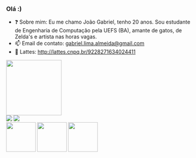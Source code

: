### Olá :) 

- ❓ Sobre mim: Eu me chamo João Gabriel, tenho 20 anos. Sou estudante de Engenharia de Computação pela UEFS (BA), amante de gatos, de Zelda's e artista nas horas vagas.
- 📫 Email de contato: gabriel.lima.almeida@gmail.com
- 📜 Lattes: http://lattes.cnpq.br/9228271634024411

<div>
  <a href="https://github.com/JFooley">
  <img height="150em" src="https://github-readme-stats.vercel.app/api/top-langs/?username=JFooley&layout=compact&langs_count=7&theme=dracula"/>
</div>
  
<div>
  <a href="https://www.instagram.com/gabriel.jla/" target=_blank><img src="https://img.shields.io/badge/-Instagram-%23E4405F?style=for-the-badge&logo=instagram&logoColor=white" target=_blank></a>
  <a href="https://www.twitch.tv/jfooley" target="_blank"><img src="https://img.shields.io/badge/Twitch-9146FF?style=for-the-badge&logo=twitch&logoColor=white" target="_blank"></a>
  </div>
  
  <div>
    <img height="80em" src="https://c.tenor.com/qBtt6GZRZpcAAAAC/duck-plss.gif"/>
    <img height="80em" src="https://steamuserimages-a.akamaihd.net/ugc/1286289980632387968/968725B0E4726B9944BA7F4CFCD8199E873E0421/?imw=5000&imh=5000&ima=fit&impolicy=Letterbox&imcolor=%23000000&letterbox=false"/>
    <img height="80em" src="https://c.tenor.com/ttVj0OyUNu8AAAAC/rainbow-pls-gif.gif"/>
  </div>
